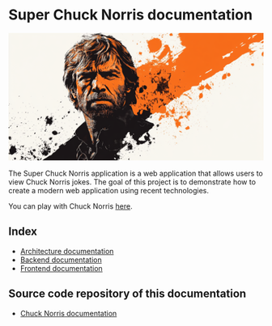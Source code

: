 # Super Chuck Norris documentation

![Alt chuck](assets/Logo_Chuck_Norris2.png)

The Super Chuck Norris application is a web application that allows users to view Chuck Norris jokes.
The goal of this project is to demonstrate how to create a modern web application using recent technologies.

You can play with Chuck Norris [here](https://filhype.ovh/chuck-frontend/).

## Index
* [Architecture documentation](architecture.md)
* [Backend documentation](backend.md)
* [Frontend documentation](frontend.md)

## Source code repository of this documentation
* [Chuck Norris documentation](https://github.com/filhype-organization/super-chuck-norris-doc) 